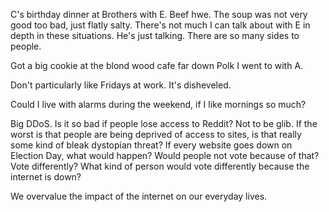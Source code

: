 C's birthday dinner at Brothers with E. Beef hwe. The soup was not very good too bad, just flatly salty. There's not much I can talk about with E in depth in these situations. He's just talking. There are so many sides to people.

Got a big cookie at the blond wood cafe far down Polk I went to with A.

Don't particularly like Fridays at work. It's disheveled.

Could I live with alarms during the weekend, if I like mornings so much?

Big DDoS. Is it so bad if people lose access to Reddit? Not to be glib. If the worst is that people are being deprived of access to sites, is that really some kind of bleak dystopian threat? If every website goes down on Election Day, what would happen? Would people not vote because of that? Vote differently? What kind of person would vote differently because the internet is down?

We overvalue the impact of the internet on our everyday lives.
